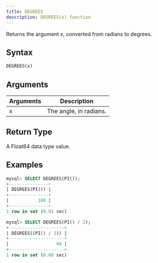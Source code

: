 ```yaml
---
title: DEGREES
description: DEGREES(x) function
---
```


Returns the argument x, converted from radians to degrees.

## Syntax

```sql
DEGREES(x)
```

## Arguments

| Arguments   | Description |
| ----------- | ----------- |
| x | The angle, in radians. |

## Return Type

A Float64 data type value.


## Examples

```sql
mysql> SELECT DEGREES(PI());
+---------------+
| DEGREES(PI()) |
+---------------+
|           180 |
+---------------+
1 row in set (0.01 sec)

mysql> SELECT DEGREES(PI() / 2);
+---------------------+
| DEGREES((PI() / 2)) |
+---------------------+
|                  90 |
+---------------------+
1 row in set (0.00 sec)
```
